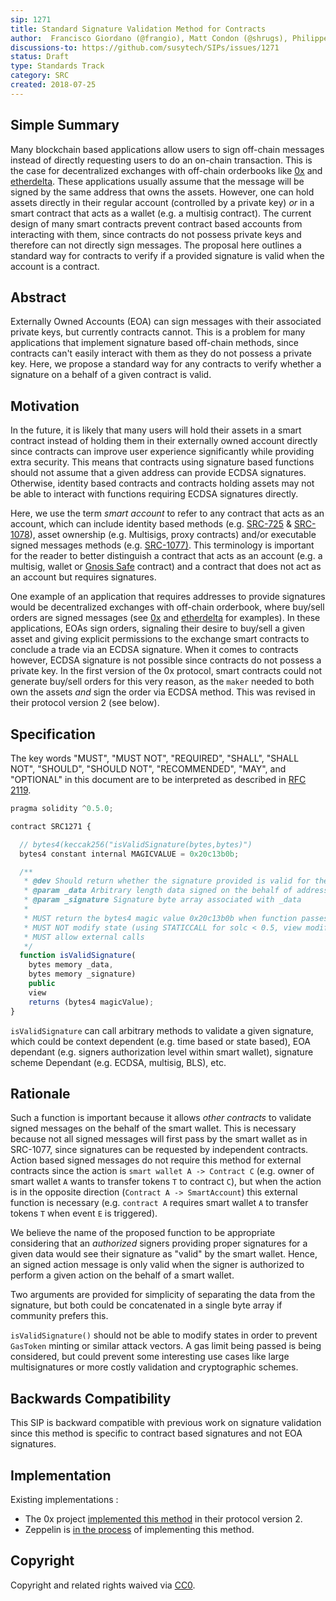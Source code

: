 ```yaml
---
sip: 1271
title: Standard Signature Validation Method for Contracts 
author:  Francisco Giordano (@frangio), Matt Condon (@shrugs), Philippe Castonguay (@PhABC), Amir Bandeali (@abandeali1), Jorge Izquierdo (@izqui), Bertrand Masius (@catageek)
discussions-to: https://github.com/susytech/SIPs/issues/1271
status: Draft
type: Standards Track
category: SRC
created: 2018-07-25
---
```


<!--You can leave these HTML comments in your merged SIP and delete the visible duplicate text guides, they will not appear and may be helpful to refer to if you edit it again. This is the suggested template for new SIPs. Note that an SIP number will be assigned by an editor. When opening a pull request to submit your SIP, please use an abbreviated title in the filename, `sip-draft_title_abbrev.md`. The title should be 44 characters or less.-->

## Simple Summary
<!--"If you can't explain it simply, you don't understand it well enough." Provide a simplified and layman-accessible explanation of the SIP.-->
Many blockchain based applications allow users to sign off-chain messages instead of directly requesting users to do an on-chain transaction. This is the case for decentralized exchanges with off-chain orderbooks like [0x](https://0xproject.com/) and [etherdelta](https://etherdelta.com/). These applications usually assume that the message will be signed by the same address that owns the assets. However, one can hold assets directly in their regular account (controlled by a private key) *or* in a smart contract that acts as a wallet (e.g. a multisig contract). The current design of many smart contracts prevent contract based accounts from interacting with them, since contracts do not possess private keys and therefore can not directly sign messages. The proposal here outlines a standard way for contracts to verify if a provided signature is valid when the account is a contract.

## Abstract
<!--A short (~200 word) description of the technical issue being addressed.-->
Externally Owned Accounts (EOA) can sign messages with their associated private keys, but currently contracts cannot. This is a problem for many applications that implement signature based off-chain methods, since contracts can't easily interact with them as they do not possess a private key. Here, we propose a standard way for any contracts to verify whether a signature on a behalf of a given contract is valid.

## Motivation
<!--The motivation is critical for SIPs that want to change the Susy protocol. It should clearly explain why the existing protocol specification is inadequate to address the problem that the SIP solves. SIP submissions without sufficient motivation may be rejected outright.-->

In the future, it is likely that many users will hold their assets in a smart contract instead of holding them in their externally owned account directly since contracts can improve user experience significantly while providing extra security. This means that contracts using signature based functions should not assume that a given address can provide ECDSA signatures. Otherwise, identity based contracts and contracts holding assets may not be able to interact with functions requiring ECDSA signatures directly. 

Here, we use the term *smart  account* to refer to any contract that acts as an account, which can include identity based methods (e.g. [SRC-725](https://github.com/susytech/SIPs/blob/master/SIPS/sip-725.md) & [SRC-1078](https://github.com/alexvandesande/SIPs/blob/ee2347027e94b93708939f2e448447d030ca2d76/SIPS/sip-1078.md)), asset ownership (e.g. Multisigs, proxy contracts) and/or executable signed messages methods (e.g. [SRC-1077)](https://github.com/alexvandesande/SIPs/blob/ee2347027e94b93708939f2e448447d030ca2d76/SIPS/sip-1077.md). This terminology is important for the reader to better distinguish a contract that acts as an account (e.g. a multisig, wallet or [Gnosis Safe](https://github.com/gnosis/safe-contracts) contract) and a contract that does not act as an account but requires signatures. 

One example of an application that requires addresses to provide signatures would be decentralized exchanges with off-chain orderbook, where buy/sell orders are signed messages (see [0x](https://0xproject.com/) and [etherdelta](https://etherdelta.com/) for examples). In these applications, EOAs sign orders, signaling their desire to buy/sell a given asset and giving explicit permissions to the exchange smart contracts to conclude a trade via an ECDSA signature. When it comes to contracts however,  ECDSA signature is not possible since contracts do not possess a private key. In the first version of the 0x protocol, smart contracts could not generate buy/sell orders for this very reason, as the `maker` needed to both own the assets *and* sign the order via ECDSA method. This was revised in their protocol version 2 (see below).



## Specification
<!--The technical specification should describe the syntax and semantics of any new feature. The specification should be detailed enough to allow competing, interoperable implementations for any of the current Susy platforms (go-susy, susy, cpp-susy, susyj, susyjs, and [others](https://github.com/susytech/wiki/wiki/Clients)).-->

The key words "MUST", "MUST NOT", "REQUIRED", "SHALL", "SHALL NOT", "SHOULD", "SHOULD NOT", "RECOMMENDED", "MAY", and "OPTIONAL" in this document are to be interpreted as described in [RFC 2119](https://www.ietf.org/rfc/rfc2119.txt).

```javascript
pragma solidity ^0.5.0;

contract SRC1271 {

  // bytes4(keccak256("isValidSignature(bytes,bytes)")
  bytes4 constant internal MAGICVALUE = 0x20c13b0b;

  /**
   * @dev Should return whether the signature provided is valid for the provided data
   * @param _data Arbitrary length data signed on the behalf of address(this)
   * @param _signature Signature byte array associated with _data
   *
   * MUST return the bytes4 magic value 0x20c13b0b when function passes.
   * MUST NOT modify state (using STATICCALL for solc < 0.5, view modifier for solc > 0.5)
   * MUST allow external calls
   */ 
  function isValidSignature(
    bytes memory _data, 
    bytes memory _signature)
    public
    view 
    returns (bytes4 magicValue);
}
```

`isValidSignature` can call arbitrary methods to validate a given signature, which could be context dependent (e.g. time based or state based), EOA dependant (e.g. signers authorization level within smart wallet), signature scheme Dependant (e.g. ECDSA, multisig, BLS), etc.



## Rationale
<!--The rationale fleshes out the specification by describing what motivated the design and why particular design decisions were made. It should describe alternate designs that were considered and related work, e.g. how the feature is supported in other languages. The rationale may also provide evidence of consensus within the community, and should discuss important objections or concerns raised during discussion.-->

Such a function is important because it allows *other contracts* to validate signed messages on the behalf of the smart wallet. This is necessary because not all signed messages will first pass by the smart wallet as in SRC-1077, since signatures can be requested by independent contracts. Action based signed messages do not require this method for external contracts since the action is `smart wallet A -> Contract C` (e.g. owner of smart wallet `A` wants to transfer tokens `T` to contract `C`), but when the action is in the opposite direction (`Contract A -> SmartAccount`) this external function is necessary (e.g. `contract A` requires smart wallet `A` to transfer tokens `T` when event `E` is triggered). 

We believe the name of the proposed function to be appropriate considering that an *authorized* signers providing proper signatures for a given data would see their signature as "valid" by the smart wallet. Hence, an signed action message is only valid when the signer is authorized to perform a given action on the behalf of a smart wallet. 

Two arguments are provided for simplicity of separating the data from the signature, but both could be concatenated in a single byte array if community prefers this.

`isValidSignature()` should not be able to modify states in order to prevent `GasToken` minting or similar attack vectors. A gas limit being passed is being considered, but could prevent some interesting use cases like large multisignatures or more costly validation and cryptographic schemes.  



## Backwards Compatibility
<!--All SIPs that introduce backwards incompatibilities must include a section describing these incompatibilities and their severity. The SIP must explain how the author proposes to deal with these incompatibilities. SIP submissions without a sufficient backwards compatibility treatise may be rejected outright.-->

This SIP is backward compatible with previous work on signature validation since this method is specific to contract based signatures and not EOA signatures. 

## Implementation
<!--The implementations must be completed before any SIP is given status "Final", but it need not be completed before the SIP is accepted. While there is merit to the approach of reaching consensus on the specification and rationale before writing code, the principle of "rough consensus and running code" is still useful when it comes to resolving many discussions of API details.-->

Existing implementations : 

* The 0x project [implemented this method](https://github.com/0xProject/0x-monorepo/blob/05b35c0fdcbca7980d4195e96ec791c1c2d13398/packages/contracts/src/2.0.0/protocol/Exchange/MixinSignatureValidator.sol#L187) in their protocol version 2.
* Zeppelin is [in the process](https://github.com/OpenZeppelin/openzeppelin-solidity/issues/1104) of implementing this method.

## Copyright
Copyright and related rights waived via [CC0](https://creativecommons.org/publicdomain/zero/1.0/).
